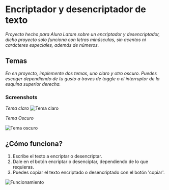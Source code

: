 # Encriptador y desencriptador de texto

_Proyecto hecho para Alura Latam sobre un encriptador y desencriptador, dicho proyecto solo funciona con letras minúsculas, sin acentos ni carácteres especiales, además de números._

## Temas
_En en proyecto, implemente dos temas, uno claro y otro oscuro. Puedes escoger dependiendo de tu gusto a traves de toggle o el interruptor de la esquina superior derecha._
### Screenshots

_Tema claro_
![Tema claro](https://github.com/user-attachments/assets/45cce879-8a23-4c7b-af0c-98519aa22aaf)

_Tema Oscuro_

![Tema oscuro](https://github.com/user-attachments/assets/2cbd31c0-1866-4aaf-bba3-553ad4a742eb)

## ¿Cómo funciona?

1. Escribe el texto a encriptar o desencriptar.
2. Dale en el botón encriptar o desenciptar, dependiendo de lo que requieras.
3. Puedes copiar el texto encriptado o desencriptado con el botón 'copiar'.

![Funcionamiento](https://github.com/user-attachments/assets/90cd453a-4d7e-4519-9d17-23ff3625cbdd)
